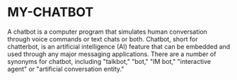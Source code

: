 # MY-CHATBOT
A chatbot is a computer program that simulates human conversation through voice commands or text chats or both. Chatbot, short for chatterbot, is an artificial intelligence (AI) feature that can be embedded and used through any major messaging applications. There are a number of synonyms for chatbot, including "talkbot," "bot," "IM bot," "interactive agent" or "artificial conversation entity."
